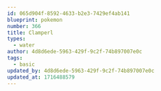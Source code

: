 ```yaml
---
id: 065d904f-8592-4633-b2e3-7429ef4ab141
blueprint: pokemon
number: 366
title: Clamperl
types:
  - water
author: 4d8d6ede-5963-429f-9c2f-74b897007e0c
tags:
  - basic
updated_by: 4d8d6ede-5963-429f-9c2f-74b897007e0c
updated_at: 1716488579
---
```

